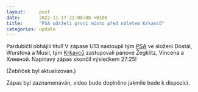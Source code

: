 ```yaml
---
layout:     post
date:       2022-11-17 21:00:00 +0100
title:      "PSA udrželi první místo před náletem Krkavců"
categories: update
---
```


Pardubičtí obhájili titul!
V zápase U13 nastoupil tým [PSA](https://www.facebook.com/psaserm) ve složení Dostál, Wurstová a Musil, tým [Krkavců](https://www.facebook.com/krkavci) zastupovali pánové Žegklitz, Vincena a Хлевной. 
Napínavý zápas skončil výsledkem 27:25!

(Žebříček byl aktualizován.)

Zápas byl zaznamenáván, video bude doplněno jakmile bude k dispozici.